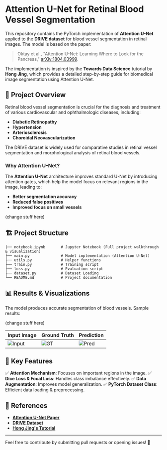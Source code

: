 # Attention U-Net for Retinal Blood Vessel Segmentation

This repository contains the PyTorch implementation of **Attention U-Net** applied to the **DRIVE dataset** for blood vessel segmentation in retinal images. The model is based on the paper:

> Oktay et al., "Attention U-Net: Learning Where to Look for the Pancreas," [arXiv:1804.03999](https://arxiv.org/pdf/1804.03999.pdf).

The implementation is inspired by the **Towards Data Science** tutorial by **Hong Jing**, which provides a detailed step-by-step guide for biomedical image segmentation using Attention U-Net.

## 📌 **Project Overview**
Retinal blood vessel segmentation is crucial for the diagnosis and treatment of various cardiovascular and ophthalmologic diseases, including:
- **Diabetic Retinopathy**
- **Hypertension**
- **Arteriosclerosis**
- **Choroidal Neovascularization**

The DRIVE dataset is widely used for comparative studies in retinal vessel segmentation and morphological analysis of retinal blood vessels.

### **Why Attention U-Net?**
The **Attention U-Net** architecture improves standard U-Net by introducing attention gates, which help the model focus on relevant regions in the image, leading to:
- **Better segmentation accuracy**
- **Reduced false positives**
- **Improved focus on small vessels**


(change stuff here)

## 🏗 **Project Structure**
```
├── notebook.ipynb       # Jupyter Notebook (Full project walkthrough & visualization)
├── main.py              # Model implementation (Attention U-Net)
├── utils.py             # Helper functions
├── train.py             # Training script
├── loss.py              # Evaluation script
├── dataset.py           # Dataset Loading 
└── README.md            # Project documentation
```

## 📊 **Results & Visualizations**
The model produces accurate segmentation of blood vessels. Sample results:

(change stuff here)

| Input Image | Ground Truth | Prediction |
|------------|--------------|-----------|
| ![Input](examples/input.png) | ![GT](examples/ground_truth.png) | ![Pred](examples/prediction.png) |

## 🔬 **Key Features**
✅ **Attention Mechanism**: Focuses on important regions in the image.
✅ **Dice Loss & Focal Loss**: Handles class imbalance effectively.
✅ **Data Augmentation**: Improves model generalization.
✅ **PyTorch Dataset Class**: Efficient data loading & preprocessing.

## 🔗 **References**
- **[Attention U-Net Paper](https://arxiv.org/pdf/1804.03999.pdf)**
- **[DRIVE Dataset](https://drive.grand-challenge.org/)**
- **[Hong Jing's Tutorial](https://towardsdatascience.com/biomedical-image-segmentation-attention-u-net-29b6f0827405)**

---
Feel free to contribute by submitting pull requests or opening issues! 🚀


